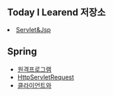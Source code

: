 ## Today I Learend 저장소

<li>
  <a href="https://github.com/odong2/TIL/blob/main/Servlet%20%26%20Jsp/Servlet%26jsp.md">Servlet&Jsp<a/>
</li>

## Spring
<ul>
  <li>
  <a href="https://github.com/odong2/TIL/blob/main/Spring/%EC%9B%90%EA%B2%A9%ED%94%84%EB%A1%9C%EA%B7%B8%EB%9E%A8%20%EC%8B%A4%ED%96%89.md">
  원격프로그램
  </li>
  <li>
  <a href="https://github.com/odong2/TIL/blob/main/Spring/HttpServletRequest.md">HttpServletRequest
  </li>
  <li>
   <a href="https://github.com/odong2/TIL/blob/main/Spring/%ED%81%B4%EB%9D%BC%EC%9D%B4%EC%96%B8%ED%8A%B8%EC%99%80%20%EC%84%9C%EB%B2%84.md">
   클라이언트와  
  </li>
</ul>

